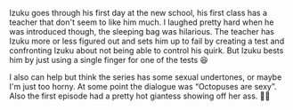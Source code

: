 Izuku goes through his first day at the new school, his first class has a teacher that don't seem to like him much. I laughed pretty hard when he was introduced though, the sleeping bag was hilarious. The teacher has Izuku more or less figured out and sets him up to fail by creating a test and confronting Izuku about not being able to control his quirk. But Izuku bests him by just using a single finger for one of the tests 😆

I also can help but think the series has some sexual undertones, or maybe I'm just too horny. At some point the dialogue was “Octopuses are sexy”. Also the first episode had a pretty hot giantess showing off her ass. 🤷‍♂